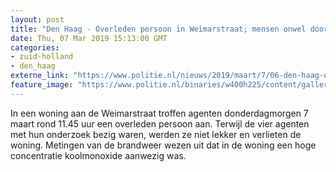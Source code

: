 ```yaml
---
layout: post
title: "Den Haag - Overleden persoon in Weimarstraat; mensen onwel door CO"
date: Thu, 07 Mar 2019 15:13:00 GMT
categories: 
- zuid-holland 
- den_haag 
externe_link: "https://www.politie.nl/nieuws/2019/maart/7/06-den-haag-overleden-persoon-in-weimarstraat-mensen-onwel-door-co.html"
feature_image: "https://www.politie.nl/binaries/w400h225/content/gallery/politie/stockfotos/algemeen/mensen-staan-voor-afzetlint.jpg"
---
```


In een woning aan de Weimarstraat troffen agenten donderdagmorgen 7 maart rond 11.45 uur een overleden persoon aan. Terwijl de vier agenten met hun onderzoek bezig waren, werden ze niet lekker en verlieten de woning. Metingen van de brandweer wezen uit dat in de woning een hoge concentratie koolmonoxide aanwezig was.
